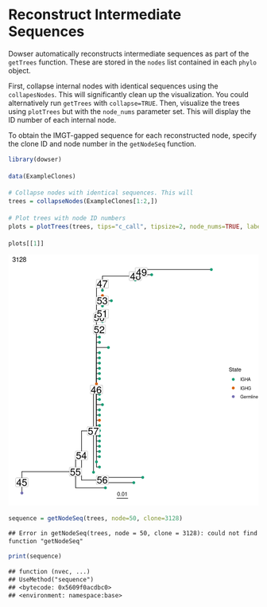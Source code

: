 # Reconstruct Intermediate Sequences

Dowser automatically reconstructs intermediate sequences as part of the `getTrees` function. These are stored in the `nodes` list contained in each `phylo` object.

First, collapse internal nodes with identical sequences using the `collapesNodes`. This will significantly clean up the visualization. You could alternatively run `getTrees` with `collapse=TRUE`. Then, visualize the trees using `plotTrees` but with the `node_nums` parameter set. This will display the ID number of each internal node.

To obtain the IMGT-gapped sequence for each reconstructed node, specify the clone ID and node number in the `getNodeSeq` function.


```r
library(dowser)

data(ExampleClones)

# Collapse nodes with identical sequences. This will 
trees = collapseNodes(ExampleClones[1:2,])

# Plot trees with node ID numbers
plots = plotTrees(trees, tips="c_call", tipsize=2, node_nums=TRUE, labelsize=7)

plots[[1]]
```

![plot of chunk Sequences-Vignette-1](figure/Sequences-Vignette-1-1.png)

```r
sequence = getNodeSeq(trees, node=50, clone=3128)
```

```
## Error in getNodeSeq(trees, node = 50, clone = 3128): could not find function "getNodeSeq"
```

```r
print(sequence)
```

```
## function (nvec, ...) 
## UseMethod("sequence")
## <bytecode: 0x5609f0acdbc0>
## <environment: namespace:base>
```
